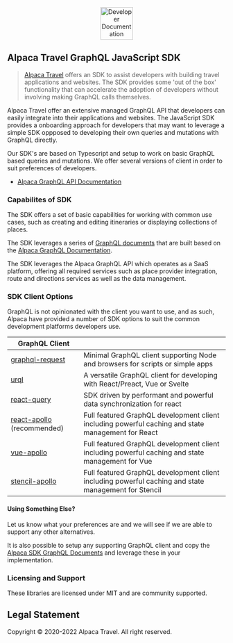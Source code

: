 <div align="center">
  <img alt="Developer Documentation" src="https://developer.alpacamaps.com/_media/logo.svg" height="75" width=75 />
</div>

## Alpaca Travel GraphQL JavaScript SDK

> [Alpaca Travel](https://alpaca.travel) offers an SDK to assist developers
> with building travel applications and websites. The SDK provides some 'out of
> the box' functionality that can accelerate the adoption of developers without
> involving making GraphQL calls themselves.

Alpaca Travel offer an extensive managed GraphQL API that developers can easily
integrate into their applications and websites. The JavaScript SDK provides a
onboarding approach for developers that may want to leverage a simple SDK
oppposed to developing their own queries and mutations with GraphQL directly.

Our SDK's are based on Typescript and setup to work on basic GraphQL based
queries and mutations. We offer several versions of client in order to suit
preferences of developers.

- [Alpaca GraphQL API Documentation](https://github.com/AlpacaTravel/graphql-docs)

### Capabilites of SDK

The SDK offers a set of basic capabilities for working with common use cases,
such as creating and editing itineraries or displaying collections of places.

The SDK leverages a series of [GraphQL documents](/graphql) that are built
based on the [Alpaca GraphQL Documentation](https://github.com/AlpacaTravel/graphql-docs).

The SDK leverages the Alpaca GraphQL API which operates as a SaaS platform,
offering all required services such as place provider integration, route and
directions services as well as the data management.

### SDK Client Options

GraphQL is not opinionated with the client you want to use, and as such, Alpaca
have provided a number of SDK options to suit the common development platforms
developers use.

| GraphQL Client                                      |                                                                                                      |
| --------------------------------------------------- | ---------------------------------------------------------------------------------------------------- |
| [graphql-request](packages/graphql-request)         | Minimal GraphQL client supporting Node and browsers for scripts or simple apps                       |
| [urql](packages/urql)                               | A versatile GraphQL client for developing with React/Preact, Vue or Svelte                           |
| [react-query](packages/react-query)                 | SDK driven by performant and powerful data synchronization for react                                 |
| [react-apollo](packages/react-apollo) (recommended) | Full featured GraphQL development client including powerful caching and state management for React   |
| [vue-apollo](packages/vue-apollo)                   | Full featured GraphQL development client including powerful caching and state management for Vue     |
| [stencil-apollo](packages/stencil-apollo)           | Full featured GraphQL development client including powerful caching and state management for Stencil |

#### Using Something Else?

Let us know what your preferences are and we will see if we are able to support
any other alternatives.

It is also possible to setup any supporting GraphQL client and copy the
[Alpaca SDK GraphQL Documents](/graphql) and leverage these in your
implementation.

### Licensing and Support

These libraries are licensed under MIT and are community supported.

## Legal Statement

Copyright © 2020-2022 Alpaca Travel. All right reserved.
